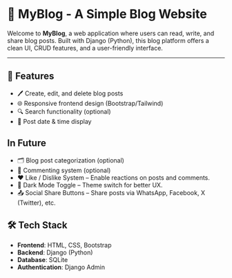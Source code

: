 # 📝 MyBlog - A Simple Blog Website

Welcome to **MyBlog**, a web application where users can read, write, and share blog posts. Built with Django (Python), this blog platform offers a clean UI, CRUD features, and a user-friendly interface.



---

## 🚀 Features

- 🖊️ Create, edit, and delete blog posts
- 🌐 Responsive frontend design (Bootstrap/Tailwind)
- 🔍 Search functionality (optional)
- 📆 Post date & time display


## In Future

- 🗂️ Blog post categorization (optional)
- 🧾 Commenting system (optional)
- ❤️ Like / Dislike System – Enable reactions on posts and comments.
- 🌙 Dark Mode Toggle – Theme switch for better UX.
- 📤 Social Share Buttons – Share posts via WhatsApp, Facebook, X (Twitter), etc.

## 🛠️ Tech Stack

- **Frontend**: HTML, CSS, Bootstrap
- **Backend**: Django (Python)
- **Database**: SQLite 
- **Authentication**: Django Admin 

